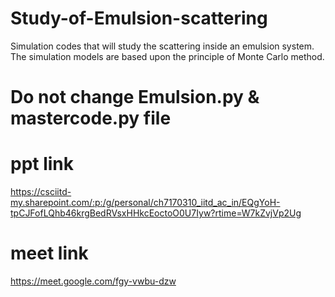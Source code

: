 # Study-of-Emulsion-scattering
Simulation codes that will study the scattering inside an emulsion system. The simulation models are based upon the principle of Monte Carlo method.

# Do not change Emulsion.py & mastercode.py file

# ppt link
https://csciitd-my.sharepoint.com/:p:/g/personal/ch7170310_iitd_ac_in/EQgYoH-tpCJFofLQhb46krgBedRVsxHHkcEoctoO0U7Iyw?rtime=W7kZvjVp2Ug

# meet link
https://meet.google.com/fgy-vwbu-dzw